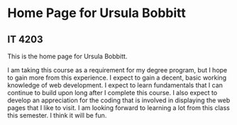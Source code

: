 
<!DOCTYPE html>
<html>
<head>
<link rel="stylesheet" type="text/css" href="l2p4.css" />
<title>Index Page for Ursula Bobbitt</title>
<meta charset="UTF-8" />
</head>
<body>
<h1>Home Page for Ursula Bobbitt</h1>
<h2>IT 4203</h2>
<p>This is the home page for Ursula Bobbitt.</p>
<p>I am taking this course as a requirement for my degree program, but
I hope to gain more from this experience.  I expect to gain a decent,
basic working knowledge of web development.  I expect to learn 
fundamentals that I can continue to build upon long after I complete
this course.  I also expect to develop an appreciation for the coding
that is involved in  displaying the web pages that I like to visit.
I am looking forward to learning a lot from this class this semester.
I think it will be fun.</p>
</body>
</html>
